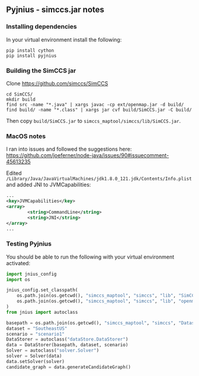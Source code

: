 
## Pyjnius - simccs.jar notes

### Installing dependencies

In your virtual environment install the following:

```
pip install cython
pip install pyjnius
```

### Building the SimCCS jar

Clone https://github.com/simccs/SimCCS

```
cd SimCCS/
mkdir build 
find src -name "*.java" | xargs javac -cp ext/openmap.jar -d build/
find build/ -name "*.class" | xargs jar cvf build/SimCCS.jar -C build/
```

Then copy `build/SimCCS.jar` to `simccs_maptool/simccs/lib/SimCCS.jar`.

### MacOS notes

I ran into issues and followed the suggestions here: https://github.com/joeferner/node-java/issues/90#issuecomment-45613235

Edited `/Library/Java/JavaVirtualMachines/jdk1.8.0_121.jdk/Contents/Info.plist` and added JNI to JVMCapabilities:

```xml
...
<key>JVMCapabilities</key>
<array>
        <string>CommandLine</string>
        <string>JNI</string>
</array>
...
```

### Testing Pyjnius

You should be able to run the following with your virtual environment activated:

```python
import jnius_config
import os

jnius_config.set_classpath(
    os.path.join(os.getcwd(), "simccs_maptool", "simccs", "lib", "SimCCS.jar"),
    os.path.join(os.getcwd(), "simccs_maptool", "simccs", "lib", "openmap.jar"),
)
from jnius import autoclass

basepath = os.path.join(os.getcwd(), "simccs_maptool", "simccs", "Datasets")
dataset = "SoutheastUS"
scenario = "scenario1"
DataStorer = autoclass("dataStore.DataStorer")
data = DataStorer(basepath, dataset, scenario)
Solver = autoclass("solver.Solver")
solver = Solver(data)
data.setSolver(solver)
candidate_graph = data.generateCandidateGraph()
```
